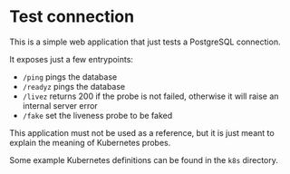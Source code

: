 # Test connection

This is a simple web application that just tests a PostgreSQL connection. 

It exposes just a few entrypoints:

- `/ping` pings the database
- `/readyz` pings the database
- `/livez` returns 200 if the probe is not failed, otherwise it will raise
  an internal server error
- `/fake` set the liveness probe to be faked

This application must not be used as a reference, but it is just meant to
explain the meaning of Kubernetes probes.

Some example Kubernetes definitions can be found in the `k8s` directory.

